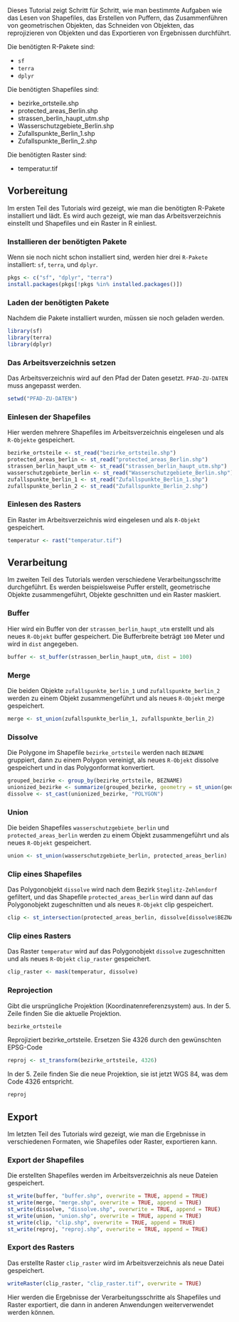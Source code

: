 Dieses Tutorial zeigt Schritt für Schritt, wie man bestimmte Aufgaben wie das Lesen von Shapefiles, das Erstellen von Puffern, das Zusammenführen von geometrischen Objekten, das Schneiden von Objekten, das reprojizieren von Objekten und das Exportieren von Ergebnissen durchführt.

Die benötigten R-Pakete sind:

- `sf`
- `terra`
- `dplyr`

Die benötigten Shapefiles sind: 

  -  bezirke_ortsteile.shp
  -  protected_areas_Berlin.shp
  -  strassen_berlin_haupt_utm.shp
  -  Wasserschutzgebiete_Berlin.shp
  -  Zufallspunkte_Berlin_1.shp
  -  Zufallspunkte_Berlin_2.shp

Die benötigten Raster sind: 

  -  temperatur.tif

## Vorbereitung

Im ersten Teil des Tutorials wird gezeigt, wie man die benötigten R-Pakete installiert und lädt. Es wird auch gezeigt, wie man das Arbeitsverzeichnis einstellt und Shapefiles und ein Raster in R einliest.

### Installieren der benötigten Pakete

Wenn sie noch nicht schon installiert sind, werden hier drei `R-Pakete` installiert: `sf`, `terra`, und `dplyr`.

```r
pkgs <- c("sf", "dplyr", "terra")
install.packages(pkgs[!pkgs %in% installed.packages()])
```

### Laden der benötigten Pakete

Nachdem die Pakete installiert wurden, müssen sie noch geladen werden.

```r
library(sf)
library(terra)
library(dplyr)
```

### Das Arbeitsverzeichnis setzen

Das Arbeitsverzeichnis wird auf den Pfad der Daten gesetzt. `PFAD-ZU-DATEN` muss angepasst werden.

```r
setwd("PFAD-ZU-DATEN")
```

### Einlesen der Shapefiles

Hier werden mehrere Shapefiles im Arbeitsverzeichnis eingelesen und als `R-Objekte` gespeichert.

```r
bezirke_ortsteile <- st_read("bezirke_ortsteile.shp")
protected_areas_berlin <- st_read("protected_areas_Berlin.shp")
strassen_berlin_haupt_utm <- st_read("strassen_berlin_haupt_utm.shp")
wasserschutzgebiete_berlin <- st_read("Wasserschutzgebiete_Berlin.shp")
zufallspunkte_berlin_1 <- st_read("Zufallspunkte_Berlin_1.shp")
zufallspunkte_berlin_2 <- st_read("Zufallspunkte_Berlin_2.shp")
```

### Einlesen des Rasters

Ein Raster im Arbeitsverzeichnis wird eingelesen und als `R-Objekt` gespeichert.

```r
temperatur <- rast("temperatur.tif")
```

## Verarbeitung
Im zweiten Teil des Tutorials werden verschiedene Verarbeitungsschritte durchgeführt. Es werden beispielsweise Puffer erstellt, geometrische Objekte zusammengeführt, Objekte geschnitten und ein Raster maskiert.

### Buffer

Hier wird ein Buffer von der `strassen_berlin_haupt_utm` erstellt und als neues `R-Objekt` buffer gespeichert. Die Bufferbreite beträgt `100` Meter und wird in `dist` angegeben.

```r
buffer <- st_buffer(strassen_berlin_haupt_utm, dist = 100)
```

### Merge

Die beiden Objekte `zufallspunkte_berlin_1` und `zufallspunkte_berlin_2` werden zu einem Objekt zusammengeführt und als neues `R-Objekt` merge gespeichert.

```r
merge <- st_union(zufallspunkte_berlin_1, zufallspunkte_berlin_2)
```

### Dissolve

Die Polygone im Shapefile `bezirke_ortsteile` werden nach `BEZNAME` gruppiert, dann zu einem Polygon vereinigt, als neues `R-Objekt` dissolve gespeichert und in das Polygonformat konvertiert.

```r
grouped_bezirke <- group_by(bezirke_ortsteile, BEZNAME)
unionized_bezirke <- summarize(grouped_bezirke, geometry = st_union(geometry))
dissolve <- st_cast(unionized_bezirke, "POLYGON")
```

### Union

Die beiden Shapefiles `wasserschutzgebiete_berlin` und `protected_areas_berlin` werden zu einem Objekt zusammengeführt und als neues ``R-Objekt`` gespeichert.

```r
union <- st_union(wasserschutzgebiete_berlin, protected_areas_berlin)
```

### Clip eines Shapefiles
Das Polygonobjekt `dissolve` wird nach dem Bezirk `Steglitz-Zehlendorf` gefiltert, und das Shapefile `protected_areas_berlin` wird dann auf das Polygonobjekt zugeschnitten und als neues `R-Objekt` clip gespeichert.

```r
clip <- st_intersection(protected_areas_berlin, dissolve[dissolve$BEZNAME == "Steglitz-Zehlendorf", ])
```

### Clip eines Rasters

Das Raster `temperatur` wird auf das Polygonobjekt `dissolve` zugeschnitten und als neues `R-Objekt` `clip_raster` gespeichert.

```r
clip_raster <- mask(temperatur, dissolve)
```

### Reprojection

Gibt die ursprüngliche Projektion (Koordinatenreferenzsystem) aus. In der 5. Zeile finden Sie die aktuelle Projektion.

```r
bezirke_ortsteile 
```

Reprojiziert bezirke_ortsteile. Ersetzen Sie 4326 durch den gewünschten EPSG-Code

```r
reproj <- st_transform(bezirke_ortsteile, 4326) 
```

In der 5. Zeile finden Sie die neue Projektion, sie ist jetzt WGS 84, was dem Code 4326 entspricht.

```r
reproj
```

## Export
Im letzten Teil des Tutorials wird gezeigt, wie man die Ergebnisse in verschiedenen Formaten, wie Shapefiles oder Raster, exportieren kann.

### Export der Shapefiles

Die erstellten Shapefiles werden im Arbeitsverzeichnis als neue Dateien gespeichert.

```r
st_write(buffer, "buffer.shp", overwrite = TRUE, append = TRUE)
st_write(merge, "merge.shp", overwrite = TRUE, append = TRUE)
st_write(dissolve, "dissolve.shp", overwrite = TRUE, append = TRUE)
st_write(union, "union.shp", overwrite = TRUE, append = TRUE)
st_write(clip, "clip.shp", overwrite = TRUE, append = TRUE)
st_write(reproj, "reproj.shp", overwrite = TRUE, append = TRUE)
```

### Export des Rasters

Das erstellte Raster `clip_raster` wird im Arbeitsverzeichnis als neue Datei gespeichert.

```r
writeRaster(clip_raster, "clip_raster.tif", overwrite = TRUE)
```

Hier werden die Ergebnisse der Verarbeitungsschritte als Shapefiles und Raster exportiert, die dann in anderen Anwendungen weiterverwendet werden können.
